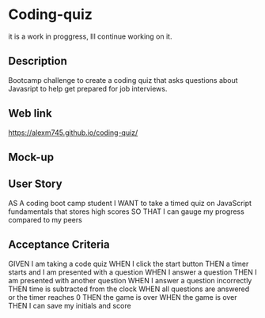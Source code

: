 # Coding-quiz
it is a work in proggress, Ill continue working on it.
## Description
Bootcamp challenge to create a coding quiz that asks questions about Javasript to help get prepared for job interviews.

## Web link

 https://alexm745.github.io/coding-quiz/
 
## Mock-up



## User Story
AS A coding boot camp student
I WANT to take a timed quiz on JavaScript fundamentals that stores high scores
SO THAT I can gauge my progress compared to my peers

## Acceptance Criteria
GIVEN I am taking a code quiz
WHEN I click the start button
THEN a timer starts and I am presented with a question
WHEN I answer a question
THEN I am presented with another question
WHEN I answer a question incorrectly
THEN time is subtracted from the clock
WHEN all questions are answered or the timer reaches 0
THEN the game is over
WHEN the game is over
THEN I can save my initials and score
